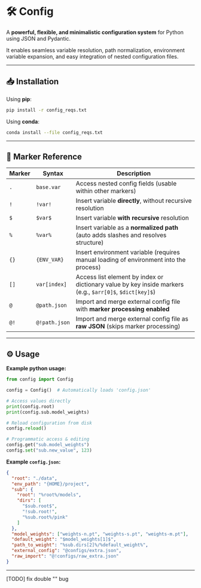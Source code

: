 # 🛠️ Config

A **powerful, flexible, and minimalistic configuration system** for Python using JSON and Pydantic.

It enables seamless variable resolution, path normalization, environment variable expansion, and easy integration of nested configuration files.

---

## 📥 Installation

Using **pip**:

```bash
pip install -r config_reqs.txt
```

Using **conda**:

```bash
conda install --file config_reqs.txt
```

---

## 🔣 Marker Reference

| Marker | Syntax         | Description                                                                                 |
|--------|----------------|---------------------------------------------------------------------------------------------|
| `.`    | `base.var`     | Access nested config fields (usable within other markers)                                  |
| `!`    | `!var!`        | Insert variable **directly**, without recursive resolution                                  |
| `$`    | `$var$`        | Insert variable **with recursive** resolution                                               |
| `%`    | `%var%`        | Insert variable as a **normalized path** (auto adds slashes and resolves structure)         |
| `{}`   | `{ENV_VAR}`    | Insert environment variable (requires manual loading of environment into the process)       |
| `[]`   | `var[index]`   | Access list element by index or dictionary value by key inside markers (e.g., `$arr[0]$`, `$dict[key]$`) |
| `@`    | `@path.json`   | Import and merge external config file with **marker processing enabled**                    |
| `@!`   | `@!path.json`  | Import and merge external config file as **raw JSON** (skips marker processing)             |


---

## ⚙️ Usage

**Example python usage:**

```python
from config import Config

config = Config()  # Automatically loads 'config.json'

# Access values directly
print(config.root)
print(config.sub.model_weights)

# Reload configuration from disk
config.reload()

# Programmatic access & editing
config.get("sub.model_weights")
config.set("sub.new_value", 123)
```

**Example `config.json`:**

```json
{
  "root": "./data",
  "env_path": "{HOME}/project",
  "sub": {
    "root": "%root%/models",
    "dirs": [
      "$sub.root$",
      "!sub.root!",
      "%sub.root%/pink"
    ]
  },
  "model_weights": ["weights-n.pt", "weights-s.pt", "weights-m.pt"],
  "default_weight": "$model_weights[1]$",
  "path_to_weight": "%sub.dirs[2]%/%default_weight%",
  "external_config": "@configs/extra.json",
  "raw_import": "@!configs/raw_extra.json"
}
```

---

[TODO] fix double "\" bug
